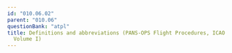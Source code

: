 ```yaml
---
id: "010.06.02"
parent: "010.06"
questionBank: "atpl"
title: Definitions and abbreviations (PANS-OPS Flight Procedures, ICAO Doc 8168,
  Volume I)
---
```

